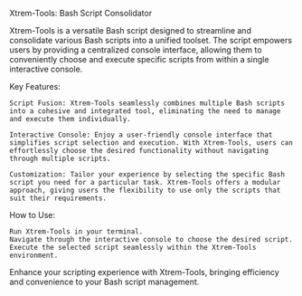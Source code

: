 Xtrem-Tools: Bash Script Consolidator

Xtrem-Tools is a versatile Bash script designed to streamline and consolidate various Bash scripts into a unified toolset. The script empowers users by providing a centralized console interface, allowing them to conveniently choose and execute specific scripts from within a single interactive console.

Key Features:

    Script Fusion: Xtrem-Tools seamlessly combines multiple Bash scripts into a cohesive and integrated tool, eliminating the need to manage and execute them individually.

    Interactive Console: Enjoy a user-friendly console interface that simplifies script selection and execution. With Xtrem-Tools, users can effortlessly choose the desired functionality without navigating through multiple scripts.

    Customization: Tailor your experience by selecting the specific Bash script you need for a particular task. Xtrem-Tools offers a modular approach, giving users the flexibility to use only the scripts that suit their requirements.

How to Use:

    Run Xtrem-Tools in your terminal.
    Navigate through the interactive console to choose the desired script.
    Execute the selected script seamlessly within the Xtrem-Tools environment.


Enhance your scripting experience with Xtrem-Tools, bringing efficiency and convenience to your Bash script management.
